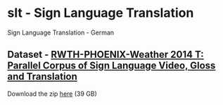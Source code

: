 # slt - Sign Language Translation
Sign Language Translation - German


## Dataset - [RWTH-PHOENIX-Weather 2014 T: Parallel Corpus of Sign Language Video, Gloss and Translation](https://www-i6.informatik.rwth-aachen.de/~koller/RWTH-PHOENIX-2014-T/)


Download the zip [here](https://www-i6.informatik.rwth-aachen.de/ftp/pub/rwth-phoenix/2016/phoenix-2014-T.v3.tar.gz) (39 GB)
